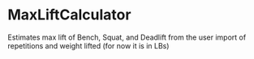 # MaxLiftCalculator
Estimates max lift of Bench, Squat, and Deadlift from the user import of repetitions and weight lifted (for now it is in LBs)
